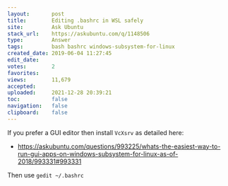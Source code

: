 ```yaml
---
layout:       post
title:        Editing .bashrc in WSL safely
site:         Ask Ubuntu
stack_url:    https://askubuntu.com/q/1148506
type:         Answer
tags:         bash bashrc windows-subsystem-for-linux
created_date: 2019-06-04 11:27:45
edit_date:    
votes:        2
favorites:    
views:        11,679
accepted:     
uploaded:     2021-12-28 20:39:21
toc:          false
navigation:   false
clipboard:    false
---
```


If you prefer a GUI editor then install `VcXsrv` as detailed here:

- https://askubuntu.com/questions/993225/whats-the-easiest-way-to-run-gui-apps-on-windows-subsystem-for-linux-as-of-2018/993331#993331

Then use `gedit ~/.bashrc`
